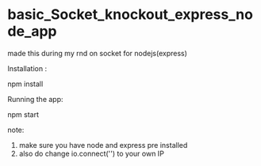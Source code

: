 # basic_Socket_knockout_express_node_app
made this during my rnd on socket for nodejs(express)


Installation :

npm install

Running the app:

npm start


note:

1. make sure you have node and express pre installed
2. also do change io.connect('') to your own IP 
